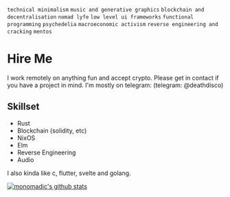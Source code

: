 `technical minimalism` `music and generative graphics` `blockchain and decentralisation` `nomad lyfe` `low level ui frameworks` `functional programming` `psychedelia` `macroeconomic activism` `reverse engineering and cracking` `mentos`

# Hire Me
I work remotely on anything fun and accept crypto. Please get in contact if you have a project in mind. I'm mostly on telegram: (telegram: @deathdisco)

## Skillset
- Rust
- Blockchain (solidity, etc)
- NixOS
- Elm
- Reverse Engineering
- Audio

I also kinda like c, flutter, svelte and golang.

[![monomadic's github stats](https://github-readme-stats.vercel.app/api?username=monomadic&theme=graywhite)](https://github.com/anuraghazra/github-readme-stats)

